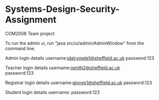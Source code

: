 # Systems-Design-Security-Assignment
COM2008 Team project

To run the admin ui, run "java src/ui/admin/AdminWindow" from the command line.

Admin login details
username:jdalrymple1@sheffield.ac.uk
password:123

Teacher login details
username:jsmith2@sheffield.ac.uk    
password:123

Registrar login details
username:gjones1@sheffield.ac.uk
password:123

Student login details
username:
password:123